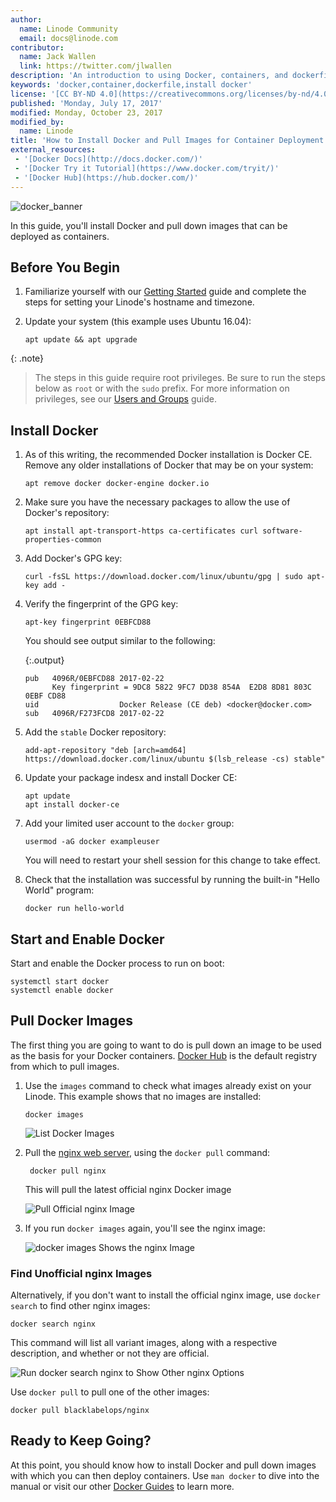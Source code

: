 ```yaml
---
author:
  name: Linode Community
  email: docs@linode.com
contributor:
  name: Jack Wallen
  link: https://twitter.com/jlwallen
description: 'An introduction to using Docker, containers, and dockerfiles on your Linode.'
keywords: 'docker,container,dockerfile,install docker'
license: '[CC BY-ND 4.0](https://creativecommons.org/licenses/by-nd/4.0)'
published: 'Monday, July 17, 2017'
modified: Monday, October 23, 2017
modified_by:
  name: Linode
title: 'How to Install Docker and Pull Images for Container Deployment'
external_resources:
 - '[Docker Docs](http://docs.docker.com/)'
 - '[Docker Try it Tutorial](https://www.docker.com/tryit/)'
 - '[Docker Hub](https://hub.docker.com/)'
---
```



![docker_banner](/docs/assets/install_docker.jpg)

In this guide, you'll install Docker and pull down images that can be deployed as containers.

## Before You Begin

1.  Familiarize yourself with our [Getting Started](/docs/getting-started) guide and complete the steps for setting your Linode's hostname and timezone.

2.  Update your system (this example uses Ubuntu 16.04):

        apt update && apt upgrade

{: .note}
> The steps in this guide require root privileges. Be sure to run the steps below as `root` or with the `sudo` prefix. For more information on privileges, see our [Users and Groups](/docs/tools-reference/linux-users-and-groups) guide.

## Install Docker

1.  As of this writing, the recommended Docker installation is Docker CE. Remove any older installations of Docker that may be on your system:

        apt remove docker docker-engine docker.io

2.  Make sure you have the necessary packages to allow the use of Docker's repository:

        apt install apt-transport-https ca-certificates curl software-properties-common

3.  Add Docker's GPG key:

        curl -fsSL https://download.docker.com/linux/ubuntu/gpg | sudo apt-key add -

4.  Verify the fingerprint of the GPG key:

        apt-key fingerprint 0EBFCD88

    You should see output similar to the following:

    {:.output}
    ~~~
    pub   4096R/0EBFCD88 2017-02-22
          Key fingerprint = 9DC8 5822 9FC7 DD38 854A  E2D8 8D81 803C 0EBF CD88
    uid                  Docker Release (CE deb) <docker@docker.com>
    sub   4096R/F273FCD8 2017-02-22
    ~~~    

5.  Add the `stable` Docker repository:

        add-apt-repository "deb [arch=amd64] https://download.docker.com/linux/ubuntu $(lsb_release -cs) stable"

6.  Update your package indesx and install Docker CE:

        apt update
        apt install docker-ce

7.  Add your limited user account to the `docker` group:

        usermod -aG docker exampleuser

    You will need to restart your shell session for this change to take effect.

8.  Check that the installation was successful by running the built-in "Hello World" program:

        docker run hello-world


## Start and Enable Docker

Start and enable the Docker process to run on boot:

    systemctl start docker
    systemctl enable docker

## Pull Docker Images

The first thing you are going to want to do is pull down an image to be used as the basis for your Docker containers. [Docker Hub](https://hub.docker.com/) is the default registry from which to pull images.

1.  Use the `images` command to check what images already exist on your Linode. This example shows that no images are installed:

        docker images

    ![List Docker Images](/docs/assets/docker/docker-install-images-list.jpg "List Docker Images")

2. Pull the [nginx web server](https://nginx.org/en/), using the `docker pull` command:

        docker pull nginx

    This will pull the latest official nginx Docker image

    ![Pull Official nginx Image](/docs/assets/docker/docker-install-image-nginx.jpg "Pull the official nginx image")

3.  If you run `docker images` again, you'll see the nginx image:

    ![docker images Shows the nginx Image](/docs/assets/docker/docker-install-image-nginx-installed.jpg "docker images now shows the nginx image")

### Find Unofficial nginx Images

Alternatively, if you don't want to install the official nginx image, use `docker search` to find other nginx images:

    docker search nginx

This command will list all variant images, along with a respective description, and whether or not they are official.

![Run docker search nginx to Show Other nginx Options](/docs/assets/docker/docker-install-image-nginx-options.jpg "Run docker search nginx to Show Other nginx Options")

Use `docker pull` to pull one of the other images:

    docker pull blacklabelops/nginx

## Ready to Keep Going?

At this point, you should know how to install Docker and pull down images with which you can then deploy containers. Use `man docker` to dive into the manual or visit our other [Docker Guides](/docs/applications/containers/) to learn more.
